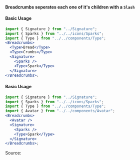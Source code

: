 #### Breadcrumbs seperates each one of it's children with a `Slash`

#### Basic Usage

```jsx
import { Signature } from "../Signature";
import { Sparks } from "../../icons/Sparks";
import { Type } from "../../components/Type";
<Breadcrumbs>
  <Type>Bread</Type>
  <Type>Crumbs</Type>
  <Signature>
    <Sparks />
    <Type>Spark</Type>
  </Signature>
</Breadcrumbs>;
```

#### Basic Usage

```jsx
import { Signature } from "../Signature";
import { Sparks } from "../../icons/Sparks";
import { Type } from "../../components/Type";
import { Avatar } from "../../components/Avatar";
<Breadcrumbs>
  <Avatar />
  <Signature>
    <Sparks />
    <Type>Spark</Type>
  </Signature>
</Breadcrumbs>;
```

Source:

```js { "file": "./Breadcrumbs.js" }
```
